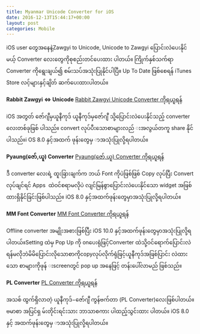 ```yaml
---
title: Myanmar Unicode Converter for iOS
date: 2016-12-13T15:44:17+00:00
layout: post
categories: Mobile
---
```

iOS user တွေအနေနဲ့Zawgyi to Unicode, Unicode to Zawgyi ပြောင်းလဲပေးနိုင်မယ့် Converter လေးတွေကိုစုစည်းတင်ပေးထား ပါတယ်။ ကြိုက်နှစ်သက်ရာ Converter ကိုရွေးချယ်၍ စမ်းသပ်အသုံးပြုနိုင်ပါပြီ။ Up To Date ဖြစ်စေရန် iTunes Store လင့်များနှင့်ချိတ် ဆက်ပေးထားပါတယ်။

**Rabbit Zawgyi <=> Unicode**
[Rabbit Zawgyi Unicode Converter ကိုရယူရန်](https://itunes.apple.com/sg/app/rabbit-zawgyi-unicode-converter/id1032950289?mt=8)

iOS အတွတ် ဇော်ဂျီမှယူနီကုဒ် ယူနီကုဒ်မှဇော်ဂျီ သို့ပြောင်းလဲပေးနိုင်သည့် converter လေးတစ်ခုဖြစ် ပါသည်။ convert လုပ်ပီးသောစာများလည် းအလွယ်တကူ share နိုင်ပါသည်။i OS 8.0 နှင့်အထက် ဖုန်းတွေမှ ာအသုံးပြုလို့ရပါတယ်။

**Pyaung(ဇော်,ယူ) Converter**
[Pyaung(ဇော်,ယူ) Converter ကိုရယူရန်](https://itunes.apple.com/us/app/pyaung-convert-between-zawgyi/id1039690192?mt=8)

ဒီ converter လေးရဲ့ ထူးခြားချက်က ဘယ် Font ကိုပဲဖြစ်ဖြစ် Copy လုပ်ပြီး Convert လုပ်ချင်ရင် Apps  ထဲဝင်စရာမလိုပဲ လျင်မြန်စွာပြောင်းလဲပေးနိုင်သော widget အဖြစ်ထားရှိနိုင်ခြင်းဖြစ်ပါသည်။ iOS 8.0 နှင့်အထက်ဖုန်းတွေမှာအသုံးပြုလို့ရပါတယ်။

**MM Font Converter**
[MM Font Converter ကိုရယူရန်](https://itunes.apple.com/us/app/mm-font-converter/id1161145706?mt=8)

Offline converter အမျိုးအစားဖြစ်ပြီး iOS 10.0 နှင့်အထက်ဖုန်းတွေမှာအသုံးပြုလို့ရပါတယ်။Setting ထဲမှ Pop Up ကို onပေးရုံဖြင့်Converter ထဲသို့ဝင်ရောက်ပြောင်းလဲရန်မလိုဘဲမိမိပြောင်းလိုသောစာကိုcopyလုပ်လိုက်ရုံဖြင့်ယူနီကုဒ်အဖြစ်ပြာင်း လဲထားသော စာများကိုဖုန် းscreenတွင် pop up အနေဖြင့် တန်းပေါ်လာမည် ဖြစ်သည်။

**PL Converter**
[PL Converter ကိုရယူရန်](https://itunes.apple.com/us/app/pl-converter/id1210051894?mt=8)

အသစ် ထွက်ရှိလာတဲ့ ယူနီကုဒ်−ဇော်ဂျီ ကွန်ဗက်တာ (PL Converter)လေးဖြစ်ပါတယ်။ ဗမာစာ အပြင်ရှ မ်းတိုင်းရင်းသား ဘာသာစကား ပါထည့်သွင်းထား ပါတယ်။ iOS 8.0 နှင့် အထက်ဖုန်းတွေမှ ာအသုံးပြုလို့ရပါတယ်။